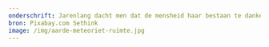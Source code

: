 ```yaml
---
onderschrift: Jarenlang dacht men dat de mensheid haar bestaan te danken had aan meteorieten.
bron: Pixabay.com Sethink
image: /img/aarde-meteoriet-ruimte.jpg
---
```

